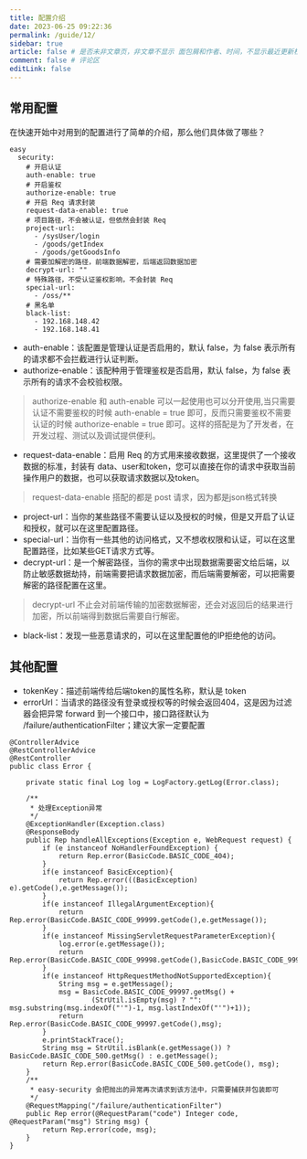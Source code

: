 ```yaml
---
title: 配置介绍
date: 2023-06-25 09:22:36
permalink: /guide/12/
sidebar: true
article: false # 是否未非文章页，非文章不显示 面包屑和作者、时间，不显示最近更新栏，不会参与到最近更新文章的数据计算中
comment: false # 评论区
editLink: false
---
```


## 常用配置
在快速开始中对用到的配置进行了简单的介绍，那么他们具体做了哪些？
```
easy
  security:
    # 开启认证
    auth-enable: true
    # 开启鉴权
    authorize-enable: true
    # 开启 Req 请求封装
    request-data-enable: true
    # 项目路径，不会被认证，但依然会封装 Req
    project-url: 
      - /sysUser/login
      - /goods/getIndex
      - /goods/getGoodsInfo
    # 需要加解密的路径，前端数据解密，后端返回数据加密
    decrypt-url: ""
    # 特殊路径，不受认证鉴权影响，不会封装 Req
    special-url: 
      - /oss/**
    # 黑名单
    black-list: 
      - 192.168.148.42
      - 192.168.148.41
```
* auth-enable：该配置是管理认证是否启用的，默认 false，为 false 表示所有的请求都不会拦截进行认证判断。
* authorize-enable：该配种用于管理鉴权是否启用，默认 false，为 false 表示所有的请求不会校验权限。
> authorize-enable 和 auth-enable 可以一起使用也可以分开使用,当只需要认证不需要鉴权的时候 auth-enable = true 即可，反而只需要鉴权不需要认证的时候 authorize-enable = true 即可。这样的搭配是为了开发者，在开发过程、测试以及调试提供便利。
* request-data-enable：启用 Req 的方式用来接收数据，这里提供了一个接收数据的标准，封装有 data、user和token，您可以直接在你的请求中获取当前操作用户的数据，也可以获取请求数据以及token。
> request-data-enable 搭配的都是 post 请求，因为都是json格式转换
* project-url：当你的某些路径不需要认证以及授权的时候，但是又开启了认证和授权，就可以在这里配置路径。
* special-url：当你有一些其他的访问格式，又不想收权限和认证，可以在这里配置路径，比如某些GET请求方式等。
* decrypt-url：是一个解密路径，当你的需求中出现数据需要密文给后端，以防止敏感数据劫持，前端需要把请求数据加密，而后端需要解密，可以把需要解密的路径配置在这里。
> decrypt-url 不止会对前端传输的加密数据解密，还会对返回后的结果进行加密，所以前端得到数据后需要自行解密。
* black-list：发现一些恶意请求的，可以在这里配置他的IP拒绝他的访问。

## 其他配置
* tokenKey：描述前端传给后端token的属性名称，默认是 token
* errorUrl：当请求的路径没有登录或授权等的时候会返回404，这是因为过滤器会把异常 forward 到一个接口中，接口路径默认为 /failure/authenticationFilter；建议大家一定要配置
```
@ControllerAdvice
@RestControllerAdvice
@RestController
public class Error {

    private static final Log log = LogFactory.getLog(Error.class);

    /**
     * 处理Exception异常
     */
    @ExceptionHandler(Exception.class)
    @ResponseBody
    public Rep handleAllExceptions(Exception e, WebRequest request) {
        if (e instanceof NoHandlerFoundException) {
            return Rep.error(BasicCode.BASIC_CODE_404);
        }
        if(e instanceof BasicException){
            return Rep.error(((BasicException) e).getCode(),e.getMessage());
        }
        if(e instanceof IllegalArgumentException){
            return Rep.error(BasicCode.BASIC_CODE_99999.getCode(),e.getMessage());
        }
        if(e instanceof MissingServletRequestParameterException){
            log.error(e.getMessage());
            return Rep.error(BasicCode.BASIC_CODE_99998.getCode(),BasicCode.BASIC_CODE_99998.getMsg());
        }
        if(e instanceof HttpRequestMethodNotSupportedException){
            String msg = e.getMessage();
            msg = BasicCode.BASIC_CODE_99997.getMsg() +
                    (StrUtil.isEmpty(msg) ? "": msg.substring(msg.indexOf("'")-1, msg.lastIndexOf("'")+1));
            return Rep.error(BasicCode.BASIC_CODE_99997.getCode(),msg);
        }
        e.printStackTrace();
        String msg = StrUtil.isBlank(e.getMessage()) ? BasicCode.BASIC_CODE_500.getMsg() : e.getMessage();
        return Rep.error(BasicCode.BASIC_CODE_500.getCode(), msg);
    }
    /**
     * easy-security 会把抛出的异常再次请求到该方法中，只需要捕获并包装即可
     */
    @RequestMapping("/failure/authenticationFilter")
    public Rep error(@RequestParam("code") Integer code, @RequestParam("msg") String msg) {
        return Rep.error(code, msg);
    }
}
```